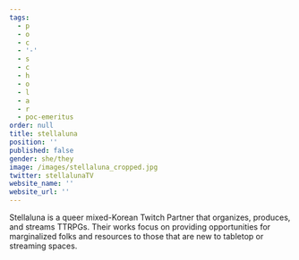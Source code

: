 ```yaml
---
tags:
  - p
  - o
  - c
  - '-'
  - s
  - c
  - h
  - o
  - l
  - a
  - r
  - poc-emeritus
order: null
title: stellaluna
position: ''
published: false
gender: she/they
image: /images/stellaluna_cropped.jpg
twitter: stellalunaTV
website_name: ''
website_url: ''
---
```


Stellaluna is a queer mixed-Korean Twitch Partner that organizes, produces, and streams TTRPGs. Their works focus on providing opportunities for marginalized folks and resources to those that are new to tabletop or streaming spaces.
